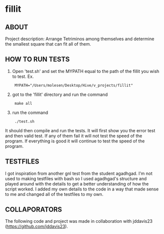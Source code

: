 # fillit

## ABOUT

Project description: Arrange Tetriminos among themselves and determine the smallest square that can fit all of them.

## HOW TO RUN TESTS
1. Open 'test.sh' and set the MYPATH equal to the path of the fillit you wish to test. Ex.

		MYPATH="/Users/molesen/Desktop/Hive/v_projects/fillit"

2. got to the 'fillit' directory and run the command

		make all

3. run the command

		./test.sh

It should then compile and run the tests. It will first show you the error test and then valid test. If any of them fail it will not test the speed of the program. If everything is good it will continue to test the speed of the program.


## TESTFILES

I got inspiration from another gnl test from the student agadhgad. I'm not used to making testfiles with bash so I used agadhgad's structure and played around with the details to get a better understanding of how the script worked. I added my own details to the code in a way that made sense to me and changed all of the testfiles to my own.

## COLLAPORATORS

The following code and project was made in collaboration with jddavis23 (https://github.com/jddavis23).

